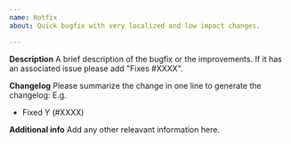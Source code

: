 ```yaml
---
name: Hotfix
about: Quick bugfix with very localized and low impact changes.

---
```


**Description**
A brief description of the bugfix or the improvements.
If it has an associated issue please add "Fixes #XXXX".

**Changelog**
Please summarize the change in one line to generate the changelog:
E.g.
- Fixed Y (#XXXX)

**Additional info**
Add any other releavant information here.
